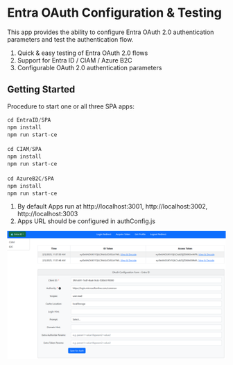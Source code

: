 # Entra OAuth Configuration & Testing

This app provides the ability to configure Entra OAuth 2.0 authentication parameters and test the authentication flow.

1. Quick & easy testing of Entra OAuth 2.0 flows
2. Support for Entra ID / CIAM / Azure B2C  
3. Configurable OAuth 2.0 authentication parameters  


## Getting Started

Procedure to start one or all three SPA apps:
   ```javascript
   cd EntraID/SPA
   npm install
   npm run start-ce

   cd CIAM/SPA 
   npm install
   npm run start-ce

   cd AzureB2C/SPA 
   npm install
   npm run start-ce
   ```

1. By default Apps run at http://localhost:3001, http://localhost:3002, http://localhost:3003
2. Apps URL should be configured in authConfig.js

![Screenshot](ReadmeFiles/EntraOauth.png)
